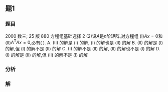 ## 题1
### 题目
2000 数三; 25 版 880 方程组基础选择 2
(2)设$A$是$n$阶矩阵,对方程组 (I)$Ax = 0$和 (II)$A^{\mathrm{T}}Ax = 0$,必有( ).
A. (II) 的解是 (I) 的解, (I) 的解也是 (II) 的解
B. (II) 的解是 (I) 的解,但 (I) 的解不是 (II) 的解
C. (I) 的解不是 (II) 的解, (II) 的解也不是 (I) 的解
D. (I) 的解是 (II) 的解,但 (II) 的解不是 (I) 的解
### 分析

### 解